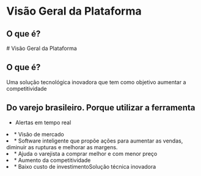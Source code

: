 <h1 id="visão-geral-da-plataforma">Visão Geral da Plataforma</h1>
<h2 id="o-que-é">O que é?</h2>
<p>
# Visão Geral da Plataforma

## O que é?
Uma solução tecnológica inovadora que tem como objetivo aumentar a competitividade




## Do varejo brasileiro. Porque utilizar a ferramenta

* Alertas em tempo real</li>
<li>
* Visão de mercado</li>
<li>
* Software inteligente que propõe ações para aumentar as vendas, diminuir as rupturas e melhorar as margens.</li>
<li>
* Ajuda o varejista a comprar melhor e com menor preço</li>
<li>
* Aumento da competitividade</li>
<li>
* Baixo custo de investimentoSolução técnica inovadora</li>
</ul>

<!--stackedit_data:
eyJoaXN0b3J5IjpbLTExNjIwNzA1ODQsMTU4NDc0MDYzOF19
-->